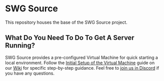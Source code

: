 # SWG Source
This repository houses the base of the SWG Source project. 

## What Do You Need To Do To Get A Server Running?

SWG Source provides a pre-configured Virtual Machine for quick starting a local environment. Follow the [Initial Setup of the Virtual Machine](https://github.com/SWG-Source/swg-main/wiki/Initial-Setup-Of-The-Virtual-Machine-VM-version-3.0-(%22Irish%22)) guide on our [Wiki](https://github.com/SWG-Source/swg-main/wiki) for specific step-by-step guidance. Feel free to [join us in Discord](https://discord.gg/Va8e6n8) if you have any questions.

